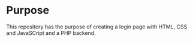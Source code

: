 # Purpose

This repository has the purpose of creating a login page with HTML, CSS and JavaSCript and a PHP backend.

